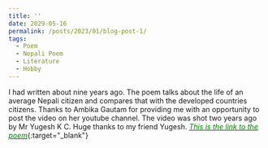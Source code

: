```yaml
---
title: ''
date: 2029-05-16
permalink: /posts/2023/01/blog-post-1/
tags:
  - Poem
  - Nepali Poem
  - Literature
  - Hobby
---
```


 I had written about nine years ago. The poem talks about the life of an average Nepali citizen and compares that with the developed countries citizens. Thanks to Ambika Gautam for providing me with an opportunity to post the video on her youtube channel. The video was shot two years ago by Mr Yugesh K C. Huge thanks to my friend Yugesh.
[<span style="color:green">*This is the link to the poem*</span>](https://www.youtube.com/watch?v=b8nkjvEX0mU){:target="_blank"}
